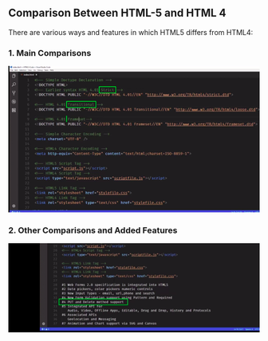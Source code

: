 ## Comparison Between HTML-5 and HTML 4

There are various ways and features in which HTML5 differs from HTML4:

### 1. Main Comparisons

![Comparison 1](./imgs/comparison1.png)

### 2. Other Comparisons and Added Features

![Comparison 1](./imgs/comparison2.png)
